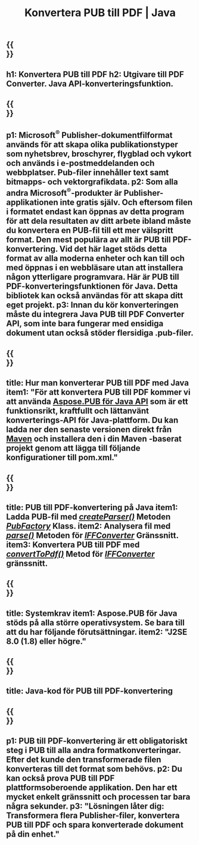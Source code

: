 ﻿---
translation: true
template: /_templates/conversion-child-java.md
title: Konvertera PUB till PDF | Java
description: Konvertera PUB till PDF med Java API på Windows, Linux och Mac OS X. Utgivarkonverteringsfunktion som är lätt att integrera i din egen lösning.
url: /java/conversion/pub-to-pdf/
metakeywords: pub till pdf java, konvertera pub till pdf java, java pub till pdf, utgivare till pdf java
family: pub
platformtag: java
feature: conversion
---

{{<section banner>}}
---
h1: Konvertera PUB till PDF
h2: Utgivare till PDF Converter. Java API-konverteringsfunktion.
---

{{<section overview>}}
---
p1: Microsoft<sup>®</sup> Publisher-dokumentfilformat används för att skapa olika publikationstyper som nyhetsbrev, broschyrer, flygblad och vykort och används i e-postmeddelanden och webbplatser. Pub-filer innehåller text samt bitmapps- och vektorgrafikdata.
p2: Som alla andra Microsoft<sup>®</sup>-produkter är Publisher-applikationen inte gratis själv. Och eftersom filen i formatet endast kan öppnas av detta program för att dela resultaten av ditt arbete ibland måste du konvertera en PUB-fil till ett mer välspritt format. Den mest populära av allt är PUB till PDF-konvertering. Vid det här laget stöds detta format av alla moderna enheter och kan till och med öppnas i en webbläsare utan att installera någon ytterligare programvara. Här är PUB till PDF-konverteringsfunktionen för Java. Detta bibliotek kan också användas för att skapa ditt eget projekt.
p3: Innan du kör konverteringen måste du integrera Java PUB till PDF Converter API, som inte bara fungerar med ensidiga dokument utan också stöder flersidiga .pub-filer.
---

{{<section widget>}}
---
title: Hur man konverterar PUB till PDF med Java
item1: "För att konvertera PUB till PDF kommer vi att använda [Aspose.PUB för Java API](https://products.aspose.com/pub/java) som är ett funktionsrikt, kraftfullt och lättanvänt konverterings-API för Java-plattform. Du kan ladda ner den senaste versionen direkt från [Maven](https://repository.aspose.com/webapp/#/artifacts/browse/tree/General/repo/com/aspose/aspose-pub) och installera den i din Maven -baserat projekt genom att lägga till följande konfigurationer till pom.xml."
---

{{<section feature1>}}
---
title: PUB till PDF-konvertering på Java
item1: Ladda PUB-fil med [*createParser()*](https://apireference.aspose.com/pub/java/com.aspose.pub/PubFactory#createParser-java.lang.String-) Metoden [*PubFactory*](https://apireference.aspose.com/pub/java/com.aspose.pub/PubFactory) Klass.
item2: Analysera fil med [*parse()*](https://apireference.aspose.com/pub/java/com.aspose.pub/IPubParser#parse--) Metoden för [*IFFConverter*](https://apireference.aspose.com/pub/java/com.aspose.pub/IPubParser) Gränssnitt.
item3: Konvertera PUB till PDF med [*convertToPdf()*](https://apireference.aspose.com/pub/java/com.aspose.pub/IFFConverter#convertToPdf-com.aspose.pub.Document-java.lang.String-) Metod för [*IFFConverter*](https://apireference.aspose.com/pub/java/com.aspose.pub/IFFConverter) gränssnitt.
---

{{<section feature2>}}
---
title: Systemkrav
item1: Aspose.PUB för Java stöds på alla större operativsystem. Se bara till att du har följande förutsättningar.
item2: "J2SE 8.0 (1.8) eller högre."
---

{{<section codeexample>}}
---
title: Java-kod för PUB till PDF-konvertering
---

{{<section summary>}}
---
p1: PUB till PDF-konvertering är ett obligatoriskt steg i PUB till alla andra formatkonverteringar. Efter det kunde den transformerade filen konverteras till det format som behövs.
p2: Du kan också prova PUB till PDF plattformsoberoende applikation. Den har ett mycket enkelt gränssnitt och processen tar bara några sekunder.
p3: "Lösningen låter dig: Transformera flera Publisher-filer, konvertera PUB till PDF och spara konverterade dokument på din enhet."
---